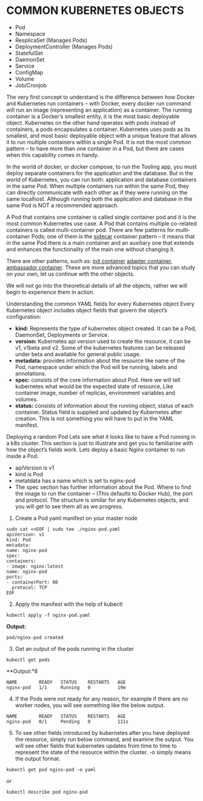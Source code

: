 # COMMON KUBERNETES OBJECTS

- Pod
- Namespace
- ResplicaSet (Manages Pods)
- DeploymentController (Manages Pods)
- StatefulSet
- DaemonSet
- Service
- ConfigMap
- Volume
- Job/Cronjob


The very first concept to understand is the difference between how Docker and Kubernetes run containers – with Docker, every docker 
run command will run an image (representing an application) as a container. The running container is a Docker’s smallest entity,
it is the most basic deployable object. Kubernetes on the other hand operates with pods instead of containers, a pods encapsulates
a container. Kubernetes uses pods as its smallest, and most basic deployable object with a unique feature that allows it to run
multiple containers within a single Pod. It is not the most common pattern – to have more than one container in a Pod, but there 
are cases when this capability comes in handy.

In the world of docker, or docker compose, to run the Tooling app, you must deploy separate containers for the application and the
database. But in the world of Kubernetes, you can run both: application and database containers in the same Pod. When multiple
containers run within the same Pod, they can directly communicate with each other as if they were running on the same localhost.
Although running both the application and database in the same Pod is NOT a recommended approach.

A Pod that contains one container is called single container pod and it is the most common Kubernetes use case. A Pod that contains
multiple co-related containers is called multi-container pod. There are few patterns for multi-container Pods; one of them is
the [sidecar](https://medium.com/bb-tutorials-and-thoughts/kubernetes-learn-sidecar-container-pattern-6d8c21f873d) container 
pattern – it means that in the same Pod there is a main container and an auxiliary one that extends and enhances the functionality 
of the main one without changing it.

There are other patterns, such as: [init container](https://medium.com/bb-tutorials-and-thoughts/kubernetes-learn-init-container-pattern-7a757742de6b) 
[adapter container](https://medium.com/bb-tutorials-and-thoughts/kubernetes-learn-adaptor-container-pattern-97674285983c), 
[ambassador container](https://medium.com/bb-tutorials-and-thoughts/kubernetes-learn-ambassador-container-pattern-bc2e1331bd3a). These
are more advanced topics that you can study on your own, let us continue with the other objects.

We will not go into the theoretical details of all the objects, rather we will begin to experience them in action.

Understanding the common YAML fields for every Kubernetes object
Every Kubernetes object includes object fields that govern the object’s configuration:


- **kind:** Represents the type of kubernetes object created. It can be a Pod, DaemonSet, Deployments or Service.
- **version:** Kubernetes api version used to create the resource, it can be v1, v1beta and v2. Some of the kubernetes features 
can be released under beta and available for general public usage.
- **metadata:** provides information about the resource like name of the Pod, namespace under which the Pod will be running,
labels and annotations.
- **spec:** consists of the core information about Pod. Here we will tell kubernetes what would be the expected state of resource, 
Like container image, number of replicas, environment variables and volumes.
- **status:** consists of information about the running object, status of each container. Status field is supplied and updated by 
Kubernetes after creation. This is not something you will have to put in the YAML manifest.


Deploying a random Pod
Lets see what it looks like to have a Pod running in a k8s cluster. This section is just to illustrate and get you to familiarise
with how the object’s fields work. Lets deploy a basic Nginx container to run inside a Pod.

- apiVersion is v1
- kind is Pod
- metatdata has a name which is set to nginx-pod
- The spec section has further information about the Pod. Where to find the image to run the container – (This defaults to Docker Hub),
 the port and protocol.
The structure is similar for any Kubernetes objects, and you will get to see them all as we progress.

1. Create a Pod yaml manifest on your master node

```
sudo cat <<EOF | sudo tee ./nginx-pod.yaml
apiVersion: v1
kind: Pod
metadata:
name: nginx-pod
spec:
containers:
- image: nginx:latest
name: nginx-pod
ports:
- containerPort: 80
  protocol: TCP
EOF
```

2. Apply the manifest with the help of kubectl

```
kubectl apply -f nginx-pod.yaml
```

**Output:**

```
pod/nginx-pod created
```

3. Get an output of the pods running in the cluster

```
kubectl get pods
```

**Output:*8
```
NAME        READY   STATUS    RESTARTS   AGE
nginx-pod   1/1     Running   0          19m
```

4. If the Pods were not ready for any reason, for example if there are no worker nodes, you will see something like the below output.

```
NAME        READY   STATUS    RESTARTS   AGE
nginx-pod   0/1     Pending   0          111s
```

5. To see other fields introduced by kubernetes after you have deployed the resource, simply run below command, and examine the
output. You will see other fields that kubernetes updates from time to time to represent the state of the resource within the
cluster. -o simply means the output format.

```
kubectl get pod nginx-pod -o yaml 
```

or

```
kubectl describe pod nginx-pod
```


